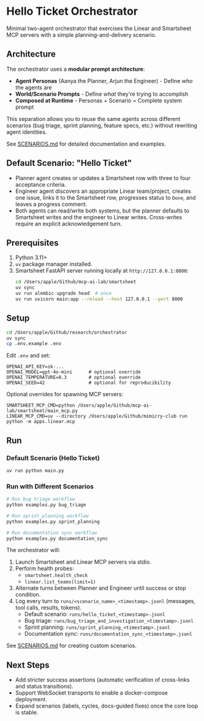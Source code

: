# Hello Ticket Orchestrator

Minimal two-agent orchestrator that exercises the Linear and Smartsheet MCP servers with a
simple planning-and-delivery scenario.

## Architecture

The orchestrator uses a **modular prompt architecture**:

- **Agent Personas** (Aanya the Planner, Arjun the Engineer) - Define *who* the agents are
- **World/Scenario Prompts** - Define *what* they're trying to accomplish
- **Composed at Runtime** - Personas + Scenario = Complete system prompt

This separation allows you to reuse the same agents across different scenarios (bug triage, sprint planning, feature specs, etc.) without rewriting agent identities.

See [SCENARIOS.md](./SCENARIOS.md) for detailed documentation and examples.

## Default Scenario: "Hello Ticket"

- Planner agent creates or updates a Smartsheet row with three to four acceptance criteria.
- Engineer agent discovers an appropriate Linear team/project, creates one issue, links it to the
  Smartsheet row, progresses status to `Done`, and leaves a progress comment.
- Both agents can read/write both systems, but the planner defaults to Smartsheet writes and the
  engineer to Linear writes. Cross-writes require an explicit acknowledgement turn.

## Prerequisites

1. Python 3.11+
2. `uv` package manager installed.
3. Smartsheet FastAPI server running locally at `http://127.0.0.1:8000`:
   ```bash
   cd /Users/apple/Github/mcp-ai-lab/smartsheet
   uv sync
   uv run alembic upgrade head  # once
   uv run uvicorn main:app --reload --host 127.0.0.1 --port 8000
   ```

## Setup

```bash
cd /Users/apple/Github/research/orchestrator
uv sync
cp .env.example .env
```

Edit `.env` and set:

```env
OPENAI_API_KEY=sk-...
OPENAI_MODEL=gpt-4o-mini      # optional override
OPENAI_TEMPERATURE=0.3        # optional override
OPENAI_SEED=42                # optional for reproducibility
```

Optional overrides for spawning MCP servers:

```env
SMARTSHEET_MCP_CMD=python /Users/apple/Github/mcp-ai-lab/smartsheet/main_mcp.py
LINEAR_MCP_CMD=uv --directory /Users/apple/Github/mimicry-club run python -m apps.linear.mcp
```

## Run

### Default Scenario (Hello Ticket)

```bash
uv run python main.py
```

### Run with Different Scenarios

```bash
# Run bug triage workflow
python examples.py bug_triage

# Run sprint planning workflow
python examples.py sprint_planning

# Run documentation sync workflow
python examples.py documentation_sync
```

The orchestrator will:

1. Launch Smartsheet and Linear MCP servers via stdio.
2. Perform health probes:
   - `smartsheet.health_check`
   - `linear.list_teams(limit=1)`
3. Alternate turns between Planner and Engineer until success or stop condition.
4. Log every turn to `runs/<scenario_name>_<timestamp>.jsonl` (messages, tool calls, results, tokens).
   - Default scenario: `runs/hello_ticket_<timestamp>.jsonl`
   - Bug triage: `runs/bug_triage_and_investigation_<timestamp>.jsonl`
   - Sprint planning: `runs/sprint_planning_<timestamp>.jsonl`
   - Documentation sync: `runs/documentation_sync_<timestamp>.jsonl`

See [SCENARIOS.md](./SCENARIOS.md) for creating custom scenarios.

## Next Steps

- Add stricter success assertions (automatic verification of cross-links and status transitions).
- Support WebSocket transports to enable a docker-compose deployment.
- Expand scenarios (labels, cycles, docs-guided fixes) once the core loop is stable.
